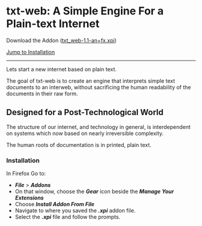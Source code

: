 # txt-web: A Simple Engine For a Plain-text Internet

Download the Addon ([txt_web-1.1-an+fx.xpi](https://github.com/the-switchboard/txt-web/raw/master/addon/txt_web-1.1-an%2Bfx.xpi))

[Jump to Installation](#installation)

---

Lets start a new internet based on plain text.

The goal of txt-web is to create an engine that interprets simple text documents to an interweb, without sacrificing the human readability of the documents in their raw form.

## Designed for a Post-Technological World

The structure of our internet, and technology in general, is interdependent on systems which now based on nearly irreversible complexity.

The human roots of documentation is in printed, plain text.

### Installation

In Firefox Go to:
- ***File*** > ***Addons***
- On that window, choose the ***Gear*** icon beside the ***Manage Your Extensions***
- Choose ***Install Addon From File***
- Navigate to where you saved the ***.xpi*** addon file.
- Select the ***.xpi*** file and follow the prompts.
